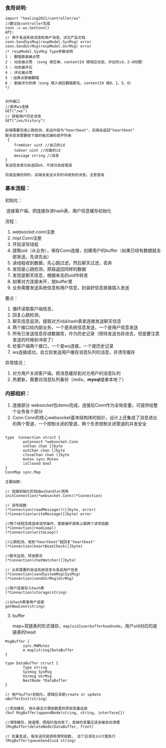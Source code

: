 ### 食用说明:

```
import "healing2021/controller/ws"
//建议在controller完成
conn := ws.GetConn()
API:
// 用于发送系统消息和用户消息，详见产品文档
conn.SendSysMsg(respModel.SysMsg) error
conn.SendUsrMsg(respModel.UsrMsg) error
/* respModel.SysMsg Type参数说明
1 : 翻唱歌曲被点赞
2 : 动态被点赞 （song 填空串，contentId 填相应动态、评论的id，2-4同理）
3 : 动态被评论 
4 : 评论被点赞
5 ：经典点歌被翻唱 
6 : 歌曲评为热榜（song 填入相应翻唱歌名，contentId 填0，1、5、6）
*/


对外接口
//请求ws连接
GET("/ws")
// 获取用户历史消息
GET("/ws/history")

前端需要完成心跳检测，发送内容为"heartbeat"，后端会返回"heartbeat"
聊天信息需要按下面的格式编码成字符串
 {
	fromUser uint //自己的id
	toUser uint //对面的id
	message string //消息
}
发送信息成功会返回ok，不成功会给错误

完成连接的同时，后端会发送关机时间收到的消息，注意查收
```



### 基本流程：

初始化：

​			连接客户端，把连接存进hash表，用户信息缓存初始化

流程：

1. websocket.conn注册
2. impl.Conn注册
3. 开启读写线程
4. 提取uid（从业务），保存Conn连接，创建用户的buffer（如果已经有数据就全部发送，先进先出）
5. 读线程收到数据，先心跳过滤，然后聊天过滤，丢弃
6. 发现是心跳检测，原路返回同样的数据
7. 发现是聊天信息，根据来去的uid作转发
8. 如果对方连接未开，放buffer里
9. 业务需要发送系统信息和用户信息，封装好信息直接插入发送

要点：
1. 循环读取客户端信息，
2. 回复心跳检测，
3. 聊天信息监测，提取对方id从hash表拿连接发送聊天信息
4. 两个接口给内部业务，一个是系统信息发送，一个是用户信息发送
5. 所有已发送信息存进数据库，作为历史记录（把待发送也存进去，但是要注意发送的时候别冲突了）
6. 给客户端两个接口，一个是ws连接，一个是历史记录
7. ws连接成功，会立刻发送用户缓存消息队列的消息，并清空缓存

异常情况：
1. 对方用户关闭客户端，把消息缓存到对方用户的消息队列
2. 热更新，需要对消息队列备份（redis，**mysql**或者本地？）

### 内部组织：

1. 连接部分
    websocket包demo完成，连接后Conn作为全局变量，可提供给整个业务各个部分
2. Conn
    Conn的核心websocket基本结构体的指针，设计上还集成了消息进出的两个管道，一个控制关闭的管道，两个负责控制关闭管道的并发安全

```

type  Connection struct {
		wsConnect *websocket.Conn
		inChan chan []byte
		outChan chan []byte
		closeChan chan []byte
		mutex sync.Mutex
		isClosed bool
}
ConnMap sync.Map

主要函数:

// 连接初始化阶段由wshandler调用
initConnection(*websocket.Conn)(*Connection)

// 读写函数
(*Connection)readMessage()([]byte, error)
(*Connection)writeMessage([]byte) error

//两个线程完成连续读写操作，里面循环调用上面两个读写函数
(*Connection)readLoop()
(*Connection)writeLoop()

//心跳检测，收到"heartbeat"就回复"heartbeat"
(*Connection)heartBeatCheck([]byte)

//聊天监视，转发聊天
(*Connection)chatWatcher([]byte)

// 业务需要的发送系统信息与发送用户信息
(*Connection)sendSystemMsg(SysMsg)
(*Connection)sendUsrMsg(UsrMsg)

//用户连接存入hash表
(*Connection)storage(string)

//从hash表拿用户连接
getNewConn(string)
```

 3.  buffer

     map+双链表的形式储存，`map[uid]userbufferheadnode`，用户uid对应的是链表的head

```
MsgBuffer {
		sync.RWMutex
		m map[string]DataBuffer
}

type DataBuffer struct {
		Type string
		Sysmsg SysMsg
		Usrmsg UsrMsg
		NextNode *DataBuffer
}

// 用户buffer初始化，逻辑应该是create or update
uBufferInit(string)

//添加缓存, 用头插法方便函数里的局部变量逃逸
(buf MsgBuffer)appendNode(string, string, interface{})

//清除缓存，按道理，把指针指向改了，丢掉的变量应该会被自动清理
(MsgBuffer)deleteNode(DataBuffer, front)

// 批量发送, 每发送完就调用清除函数， 这个应该在init里执行
(MsgBuffer)queueSend(uid string)
```

